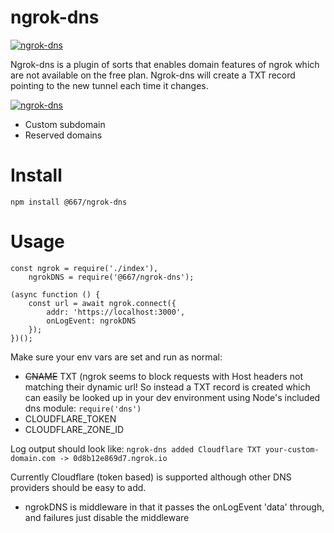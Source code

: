 # ngrok-dns

[![ngrok-dns](https://june07.github.io/ngrok-dns/tempsnip.png)](https://github.com/june07/ngrok-dns)

Ngrok-dns is a plugin of sorts that enables domain features of ngrok which are not available on the free plan.
Ngrok-dns will create a TXT record pointing to the new tunnel each time it changes.

[![ngrok-dns](hhttps://res.cloudinary.com/june07/image/upload/v1606674450/june07/Capture-cloudflare-ngrok-txt.png)](https://github.com/june07/ngrok-dns)

  - Custom subdomain
  - Reserved domains

# Install
`npm install @667/ngrok-dns`

# Usage
```
const ngrok = require('./index'),
    ngrokDNS = require('@667/ngrok-dns');

(async function () {
    const url = await ngrok.connect({
        addr: 'https://localhost:3000',
        onLogEvent: ngrokDNS
    });
})();
```  
Make sure your env vars are set and run as normal:
 
* ~~CNAME~~ TXT (ngrok seems to block requests with Host headers not matching their dynamic url!  So instead a TXT record is created which
    can easily be looked up in your dev environment using Node's included dns module:
`require('dns')`
* CLOUDFLARE_TOKEN
* CLOUDFLARE_ZONE_ID

Log output should look like:
`ngrok-dns added Cloudflare TXT your-custom-domain.com -> 0d8b12e869d7.ngrok.io`

Currently Cloudflare (token based) is supported although other DNS providers should be easy to add.

* ngrokDNS is middleware in that it passes the onLogEvent 'data' through, and failures just disable the middleware

